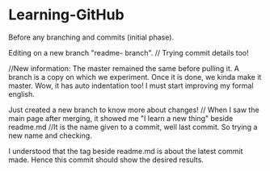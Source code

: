# Learning-GitHub
Before any branching and commits (initial phase).

Editing on a new branch "readme- branch".   // Trying commit details too!

//New information:
  The master remained the same before pulling it. A branch is a copy on which we experiment. Once it is done, we kinda make it master.
  Wow, it has auto indentation too! I must start improving my formal english.

Just created a new branch to know more about changes!
  // When I saw the main page after merging, it showed me "I learn a new thing" beside readme.md
  //It is the name given to a commit, well last commit. So trying a new name and checking.

I understood that the tag beside readme.md is about the latest commit made. Hence this commit should show the desired results.
